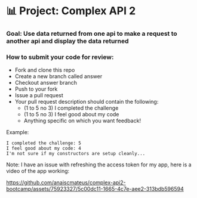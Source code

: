 # 📊 Project: Complex API 2

### Goal: Use data returned from one api to make a request to another api and display the data returned

### How to submit your code for review:

- Fork and clone this repo
- Create a new branch called answer
- Checkout answer branch
- Push to your fork
- Issue a pull request
- Your pull request description should contain the following:
  - (1 to 5 no 3) I completed the challenge
  - (1 to 5 no 3) I feel good about my code
  - Anything specific on which you want feedback!

Example:
```
I completed the challenge: 5
I feel good about my code: 4
I'm not sure if my constructors are setup cleanly...
```

Note: I have an issue with refreshing the access token for my app, here is a video of the app working:

https://github.com/anaiscmateus/complex-api2-bootcamp/assets/75923327/5c00dc11-1665-4c7e-aee2-313bdb596594

